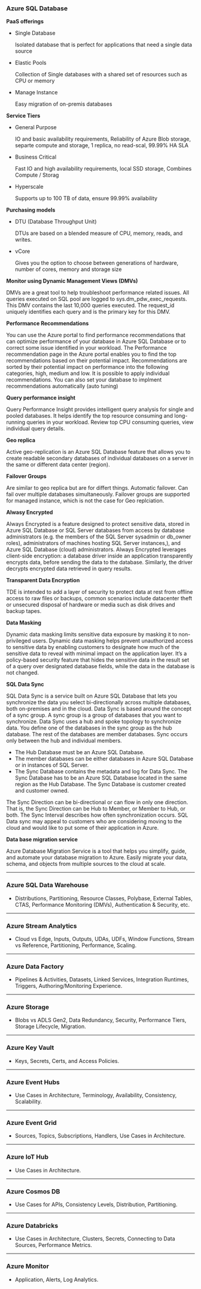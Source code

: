 <h3>Azure SQL Database </h3>

<b> PaaS offerings </b>
<ul>
 <li> Single Database </li>
 <p> Isolated database that is perfect for applications that need a single data source </p>
  <li> Elastic Pools </li>
 <p> Collection of Single databases with a shared set of resources such as CPU or memory </p>
  <li> Manage Instance </li>
 <p>  Easy migration of on-premis databases </p>
</ul>

<b> Service Tiers </b>
<ul>
 <li> General Purpose </li>
 <p>  IO and basic availability requirements, Reliability of Azure Blob storage, separte compute and storage, 1 replica, no read-scal,  99.99% HA SLA  </p>
  <li> Business Critical </li>
 <p> Fast IO and high availability requirements, local SSD storage, Combines Compute / Storag </p>
  <li> Hyperscale </li>
 <p>  Supports up to 100 TB of data, ensure 99.99% availability</p>
</ul>

<b> Purchasing models </b>
<ul>
 <li> DTU (Database Throughput Unit)  </li>
 <p>  DTUs are based on a blended measure of CPU, memory, reads, and writes.  </p>
  <li> vCore</li>
 <p> Gives you the option to choose between generations of hardware, number of cores, memory and storage size</p>
</ul>

<b> Monitor using Dynamic Management Views (DMVs) </b>
<p> DMVs are a great tool to help troubleshoot performance related issues. All queries executed on SQL pool are logged to sys.dm_pdw_exec_requests. This DMV contains the last 10,000 queries executed. The request_id uniquely identifies each query and is the primary key for this DMV.

<b> Performance Recommendations </b>
<p> You can use the Azure portal to find performance recommendations that can optimize performance of your database in Azure SQL Database or to correct some issue identified in your workload. The Performance recommendation page in the Azure portal enables you to find the top recommendations based on their potential impact. Recommendations are sorted by their potential impact on performance into the following categories, high, medium and low. It is possible to apply individual recommendations. You can also set your database to implment recommendations automatically (auto tuning) </p>

<b> Query performance insight </b>
<p> Query Performance Insight provides intelligent query analysis for single and pooled databases. It helps identify the top resource consuming and long-running queries in your workload. Review top CPU consuming queries, view individual query details. </p>


<b> Geo replica</b>
<p> Active geo-replication is an Azure SQL Database feature that allows you to create readable secondary databases of individual databases on a server in the same or different data center (region). </p>

<b> Failover Groups</b>
<p>  Are similar to geo replica but are for differt things. Automatic failover. Can fail over multiple databases simultaneously. Failover groups are supported for managed instance, which is not the case for Geo replciation.  </p>

<b> Alwasy Encrypted </b>
<p> Always Encrypted is a feature designed to protect sensitive data, stored in Azure SQL Database or SQL Server databases from access by database administrators (e.g. the members of the SQL Server sysadmin or db_owner roles), administrators of machines hosting SQL Server instances,), and Azure SQL Database (cloud) administrators. Always Encrypted leverages client-side encryption: a database driver inside an application transparently encrypts data, before sending the data to the database. Similarly, the driver decrypts encrypted data retrieved in query results.  </p>

<b> Transparent Data Encryption </b>
 <p> TDE is intended to add a layer of security to protect data at rest from offline access to raw files or backups, common scenarios include datacenter theft or unsecured disposal of hardware or media such as disk drives and backup tapes. </p>
 
 <b> Data Masking </b>
 <p> Dynamic data masking limits sensitive data exposure by masking it to non-privileged users. Dynamic data masking helps prevent unauthorized access to sensitive data by enabling customers to designate how much of the sensitive data to reveal with minimal impact on the application layer. It’s a policy-based security feature that hides the sensitive data in the result set of a query over designated database fields, while the data in the database is not changed.</p>
 


 <b> SQL Data Sync </b>
<p> SQL Data Sync is a service built on Azure SQL Database that lets you synchronize the data you select bi-directionally across multiple databases, both on-premises and in the cloud. Data Sync is based around the concept of a sync group. A sync group is a group of databases that you want to synchronize. Data Sync uses a hub and spoke topology to synchronize data. You define one of the databases in the sync group as the hub database. The rest of the databases are member databases. Sync occurs only between the hub and individual members. 
<ul>
 <li> The Hub Database must be an Azure SQL Database. </li>
 <li>  The member databases can be either databases in Azure SQL Database or in instances of SQL Server. </li>
 <li>  The Sync Database contains the metadata and log for Data Sync. The Sync Database has to be an Azure SQL Database located in the same region as the Hub Database. The Sync Database is customer created and customer owned. </li>
</ul>

<p>The Sync Direction can be bi-directional or can flow in only one direction. That is, the Sync Direction can be Hub to Member, or Member to Hub, or both.  The Sync Interval describes how often synchronization occurs. SQL Data sync may appeal to customers who are considering moving to the cloud and would like to put some of their application in Azure.</p>

</p>

<b> Data base migration service </b>
<p> 
Azure Database Migration Service is a tool that helps you simplify, guide, and automate your database migration to Azure. Easily migrate your data, schema, and objects from multiple sources to the cloud at scale.
 </p>


<hr>

<h3>Azure SQL Data Warehouse </h3>
<ul>
<li>Distributions, Partitioning, Resource Classes, Polybase, External Tables, CTAS, Performance Monitoring (DMVs), Authentication & Security, etc. </li>
</ul>

<hr>

<h3>Azure Stream Analytics </h3>
<ul> 
 <Li>Cloud vs Edge, Inputs, Outputs, UDAs, UDFs, Window Functions, Stream vs Reference, Partitioning, Performance, Scaling. </li>
</ul>

<hr>
<h3>Azure Data Factory </h3>
<ul>
<li>Pipelines & Activities, Datasets, Linked Services, Integration Runtimes, Triggers, Authoring/Monitoring Experience. </li>
 </ul>

<hr>

<h3>Azure Storage</h3>
<ul>
 <li>Blobs vs ADLS Gen2, Data Redundancy, Security, Performance Tiers, Storage Lifecycle, Migration. </li>
</ul>

<hr>

<h3>Azure Key Vault</h3>
<ul>
 <li>Keys, Secrets, Certs, and Access Policies. </li>
</ul>

<hr>

<h3>Azure Event Hubs </h3>
<ul>
<li>Use Cases in Architecture, Terminology, Availability, Consistency, Scalability. 
 </ul>

<hr>

<h3>Azure Event Grid</h3>
<ul>
<li> Sources, Topics, Subscriptions, Handlers, Use Cases in Architecture.</li>
</ul>

<hr>

<h3> Azure IoT Hub </h3>
<ul>
<li>Use Cases in Architecture. </li>
</ul>

<hr>

<h3>Azure Cosmos DB </h3>
<ul>
 <li>Use Cases for APIs, Consistency Levels, Distribution, Partitioning.</li>
</ul>

<hr>

<h3>Azure Databricks</h3>
<ul>
<li>Use Cases in Architecture, Clusters, Secrets, Connecting to Data Sources, Performance Metrics.</li>
</ul>

<hr>

<h3>Azure Monitor </h3>
<ul>
 <li>Application, Alerts, Log Analytics. </li>
</ul>

